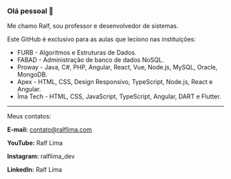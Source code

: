 ### Olá pessoal 👋

Me chamo Ralf, sou professor e desenvolvedor de sistemas.

Este GitHub é exclusivo para as aulas que leciono nas instituições:

* FURB - Algoritmos e Estruturas de Dados.
* FABAD - Administração de banco de dados NoSQL.
* Proway - Java, C#, PHP, Angular, React, Vue, Node.js, MySQL, Oracle, MongoDB.
* Apex - HTML, CSS, Design Responsivo, TypeScript, Node.js, React e Angular.
* Íma Tech - HTML, CSS, JavaScript, TypeScript, Angular, DART e Flutter.

---

Meus contatos:


**E-mail:** contato@ralflima.com

**YouTube:** Ralf Lima

**Instagram:** ralflima_dev

**LinkedIn:** Ralf Lima




<!--
**ralfslima/ralfslima** is a ✨ _special_ ✨ repository because its `README.md` (this file) appears on your GitHub profile.

Here are some ideas to get you started:

- 🔭 I’m currently working on ...
- 🌱 I’m currently learning ...
- 👯 I’m looking to collaborate on ...
- 🤔 I’m looking for help with ...
- 💬 Ask me about ...
- 📫 How to reach me: ...
- 😄 Pronouns: ...
- ⚡ Fun fact: ...
-->
